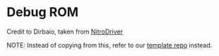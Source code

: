 Debug ROM
=========

Credit to Dirbaio, taken from [NitroDriver](https://github.com/Dirbaio/NitroDriver)

NOTE: Instead of copying from this, refer to our [template repo](https://github.com/NintendoDevTools/templates) instead.